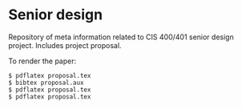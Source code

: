 Senior design
=============

Repository of meta information related to CIS 400/401 senior design project.
Includes project proposal.

To render the paper:

    $ pdflatex proposal.tex
    $ bibtex proposal.aux
    $ pdflatex proposal.tex
    $ pdflatex proposal.tex
